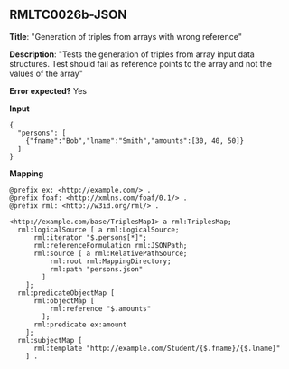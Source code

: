 ## RMLTC0026b-JSON

**Title**: "Generation of triples from arrays with wrong reference"

**Description**: "Tests the generation of triples from array input data structures. Test should fail as reference points to the array and not the values of the array"

**Error expected?** Yes

**Input**
```
{
  "persons": [
    {"fname":"Bob","lname":"Smith","amounts":[30, 40, 50]}
  ]
}

```

**Mapping**
```
@prefix ex: <http://example.com/> .
@prefix foaf: <http://xmlns.com/foaf/0.1/> .
@prefix rml: <http://w3id.org/rml/> .

<http://example.com/base/TriplesMap1> a rml:TriplesMap;
  rml:logicalSource [ a rml:LogicalSource;
      rml:iterator "$.persons[*]";
      rml:referenceFormulation rml:JSONPath;
      rml:source [ a rml:RelativePathSource;
          rml:root rml:MappingDirectory;
          rml:path "persons.json"
        ]
    ];
  rml:predicateObjectMap [
      rml:objectMap [
          rml:reference "$.amounts"
        ];
      rml:predicate ex:amount
    ];
  rml:subjectMap [
      rml:template "http://example.com/Student/{$.fname}/{$.lname}"
    ] .

```

